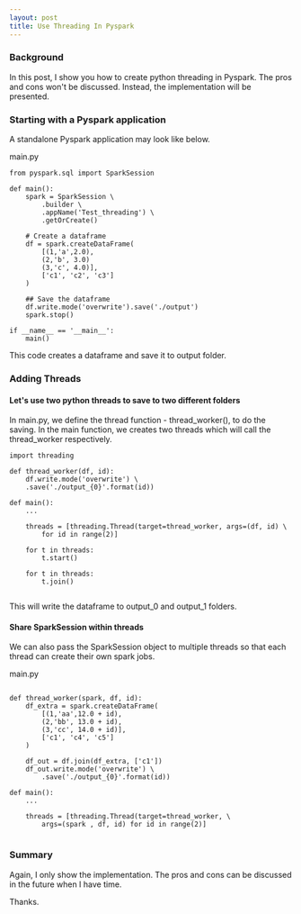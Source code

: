 ```yaml
---
layout: post
title: Use Threading In Pyspark
---
```


### Background
In this post, I show you how to create python threading in Pyspark. The pros and cons won't be discussed. Instead, the implementation will be presented.

### Starting with a Pyspark application

A standalone Pyspark application may look like below.

main.py 
```{python}
from pyspark.sql import SparkSession

def main():
    spark = SparkSession \
        .builder \
        .appName('Test_threading') \
        .getOrCreate()
        
    # Create a dataframe
    df = spark.createDataFrame(
        [(1,'a',2.0), 
        (2,'b', 3.0)
        (3,'c', 4.0)],
        ['c1', 'c2', 'c3']
    )
    
    ## Save the dataframe
    df.write.mode('overwrite').save('./output')
    spark.stop()

if __name__ == '__main__':
    main()

```

This code creates a dataframe and save it to output folder.

### Adding Threads

#### Let's use two python threads to save to two different folders

In main.py, we define the thread function - thread_worker(), to do the saving.
In the main function, we creates two threads which will call the thread_worker
respectively.
```{python}
import threading

def thread_worker(df, id):
    df.write.mode('overwrite') \
    .save('./output_{0}'.format(id))
    
def main():
    ...
    
    threads = [threading.Thread(target=thread_worker, args=(df, id) \
        for id in range(2)]
        
    for t in threads:
        t.start()
    
    for t in threads:
        t.join() 
    
```
This will write the dataframe to output_0 and output_1 folders.

#### Share SparkSession within threads

We can also pass the SparkSession object to multiple threads so that each thread can create their 
own spark jobs.

main.py
```{python}

def thread_worker(spark, df, id):
    df_extra = spark.createDataFrame(
        [(1,'aa',12.0 + id), 
        (2,'bb', 13.0 + id),
        (3,'cc', 14.0 + id)],
        ['c1', 'c4', 'c5']
    )
    
    df_out = df.join(df_extra, ['c1'])
    df_out.write.mode('overwrite') \
        .save('./output_{0}'.format(id))
    
def main():
    ...
    
    threads = [threading.Thread(target=thread_worker, \
        args=(spark , df, id) for id in range(2)]
    
```

### Summary

Again, I only show the implementation. The pros and cons can be discussed in the future when I have time.

Thanks.
